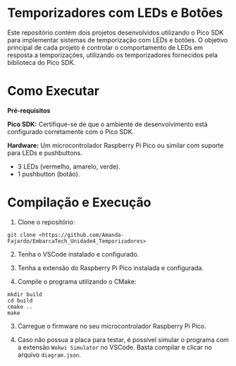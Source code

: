 # Temporizadores com LEDs e Botões

Este repositório contém dois projetos desenvolvidos utilizando o Pico SDK para implementar sistemas de temporização com LEDs e botões. O objetivo principal de cada projeto é controlar o comportamento de LEDs em resposta a temporizações, utilizando os temporizadores fornecidos pela biblioteca do Pico SDK.

# Como Executar

**Pré-requisitos**

**Pico SDK:** Certifique-se de que o ambiente de desenvolvimento está configurado corretamente com o Pico SDK.

**Hardware:** Um microcontrolador Raspberry Pi Pico ou similar com suporte para LEDs e pushbuttons.
- 3 LEDs (vermelho, amarelo, verde).
- 1 pushbutton (botão).

# Compilação e Execução

1. Clone o repositório:
```
git clone <https://github.com/Amanda-Fajardo/EmbarcaTech_Unidade4_Temporizadores>
```

2. Tenha o VSCode instalado e configurado.
   
3. Tenha a extensão do Raspberry Pi Pico instalada e configurada.
   
2. Compile o programa utilizando o CMake:

```
mkdir build
cd build
cmake ..
make
```
3. Carregue o firmware no seu microcontrolador Raspberry Pi Pico.
   
4. Caso não possua a placa para testar, é possível simular o programa com a extensão `Wokwi Simulator` no VSCode. Basta compilar e clicar no arquivo `diagram.json`.
